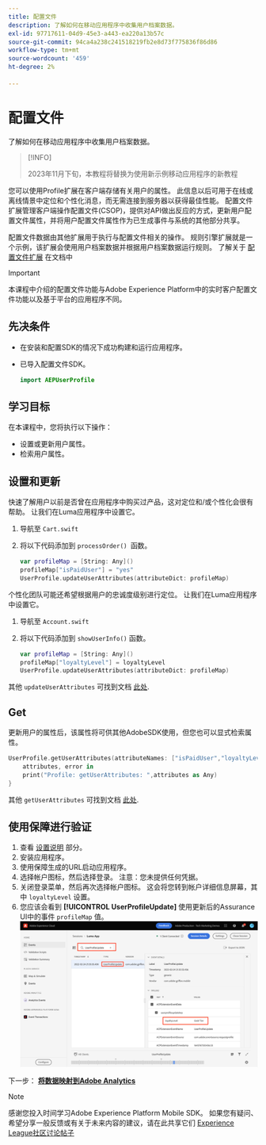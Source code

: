 ```yaml
---
title: 配置文件
description: 了解如何在移动应用程序中收集用户档案数据。
exl-id: 97717611-04d9-45e3-a443-ea220a13b57c
source-git-commit: 94ca4a238c241518219fb2e8d73f775836f86d86
workflow-type: tm+mt
source-wordcount: '459'
ht-degree: 2%

---
```


# 配置文件

了解如何在移动应用程序中收集用户档案数据。

>[!INFO]
>
> 2023年11月下旬，本教程将替换为使用新示例移动应用程序的新教程

您可以使用Profile扩展在客户端存储有关用户的属性。 此信息以后可用于在线或离线情景中定位和个性化消息，而无需连接到服务器以获得最佳性能。 配置文件扩展管理客户端操作配置文件(CSOP)，提供对API做出反应的方式，更新用户配置文件属性，并将用户配置文件属性作为已生成事件与系统的其他部分共享。

配置文件数据由其他扩展用于执行与配置文件相关的操作。 规则引擎扩展就是一个示例，该扩展会使用用户档案数据并根据用户档案数据运行规则。 了解关于 [配置文件扩展](https://developer.adobe.com/client-sdks/documentation/profile/) 在文档中

>[!IMPORTANT]
>
>本课程中介绍的配置文件功能与Adobe Experience Platform中的实时客户配置文件功能以及基于平台的应用程序不同。


## 先决条件

* 在安装和配置SDK的情况下成功构建和运行应用程序。
* 已导入配置文件SDK。

  ```swift
  import AEPUserProfile
  ```

## 学习目标

在本课程中，您将执行以下操作：

* 设置或更新用户属性。
* 检索用户属性。


## 设置和更新

快速了解用户以前是否曾在应用程序中购买过产品，这对定位和/或个性化会很有帮助。 让我们在Luma应用程序中设置它。

1. 导航至 `Cart.swift`

1. 将以下代码添加到 `processOrder() `函数。

   ```swift
   var profileMap = [String: Any]()
   profileMap["isPaidUser"] = "yes"
   UserProfile.updateUserAttributes(attributeDict: profileMap)
   ```

个性化团队可能还希望根据用户的忠诚度级别进行定位。 让我们在Luma应用程序中设置它。

1. 导航至 `Account.swift`

1. 将以下代码添加到 `showUserInfo()` 函数。

   ```swift
   var profileMap = [String: Any]()
   profileMap["loyaltyLevel"] = loyaltyLevel
   UserProfile.updateUserAttributes(attributeDict: profileMap)
   ```

其他 `updateUserAttributes` 可找到文档 [此处](https://developer.adobe.com/client-sdks/documentation/profile/api-reference/#updateuserattribute).

## Get

更新用户的属性后，该属性将可供其他AdobeSDK使用，但您也可以显式检索属性。

```swift
UserProfile.getUserAttributes(attributeNames: ["isPaidUser","loyaltyLevel"]){
    attributes, error in
    print("Profile: getUserAttributes: ",attributes as Any)
}
```

其他 `getUserAttributes` 可找到文档 [此处](https://developer.adobe.com/client-sdks/documentation/profile/api-reference/#getuserattributes).

## 使用保障进行验证

1. 查看 [设置说明](assurance.md) 部分。
1. 安装应用程序。
1. 使用保障生成的URL启动应用程序。
1. 选择帐户图标，然后选择登录。 注意：您未提供任何凭据。
1. 关闭登录菜单，然后再次选择帐户图标。 这会将您转到帐户详细信息屏幕，其中 `loyaltyLevel` 设置。
1. 您应该会看到 **[!UICONTROL UserProfileUpdate]** 使用更新后的Assurance UI中的事件 `profileMap` 值。
   ![验证配置文件](assets/mobile-profile-validate.png)

下一步： **[将数据映射到Adobe Analytics](analytics.md)**

>[!NOTE]
>
>感谢您投入时间学习Adobe Experience Platform Mobile SDK。 如果您有疑问、希望分享一般反馈或有关于未来内容的建议，请在此共享它们 [Experience League社区讨论帖子](https://experienceleaguecommunities.adobe.com/t5/adobe-experience-platform-launch/tutorial-discussion-implement-adobe-experience-cloud-in-mobile/td-p/443796)